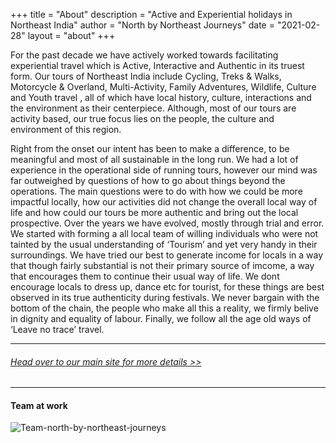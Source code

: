 +++
title = "About"
description = "Active and Experiential holidays in Northeast India"
author = "North by Northeast Journeys"
date = "2021-02-28"
layout = "about"
+++

For the past decade we have actively worked towards facilitating experiential travel which is Active, Interactive and Authentic in its truest form. Our tours of Northeast India include Cycling, Treks & Walks, Motorcycle & Overland, Multi-Activity, Family Adventures, Wildlife, Culture and Youth travel , all of which have local history, culture, interactions and the environment as their centerpiece. Although, most of our tours are activity based, our true focus lies on the people, the culture and environment of this region.

Right from the onset our intent has been to make a difference, to be meaningful and most of all sustainable in the long run. We had a lot of experience in the operational side of running tours, however our mind was far outweighed by questions of how to go about things beyond the operations. The main questions were to do with how we could be more impactful locally, how our activities did not change the overall local way of life and how could our tours be more authentic and bring out the local prospective. Over the years we have evolved, mostly through trial and error. We started with forming a all local team of willing individuals who were not tainted by the usual understanding of ‘Tourism’ and yet very handy in their surroundings. We have tried our best to generate income for locals in a way that though fairly substantial is not their primary source of imcome, a way that encourages them to continue their usual way of life. We dont encourage locals to dress up, dance etc for tourist, for these things are best observed in its true authenticity during festivals. We never bargain with the bottom of the chain, the people who make all this a reality, we firmly belive in dignity and equality of labour. Finally, we follow all the age old ways of ‘Leave no trace’ travel.

---
###### [*Head over to our main site for more details >>*](https://www.nnejourneys.com/)

---
#### Team at work
![Team-north-by-northeast-journeys](/img/images/Team-North-by-Northeast.jpg)